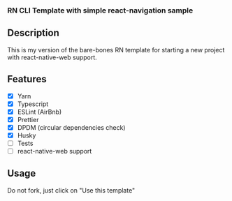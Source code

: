### RN CLI Template with simple react-navigation sample
## Description

This is my version of the bare-bones RN template for starting a new project with react-native-web support.

## Features

- [x] Yarn
- [x] Typescript
- [x] ESLint (AirBnb)
- [x] Prettier
- [x] DPDM (circular dependencies check)
- [x] Husky
- [ ] Tests
- [ ] react-native-web support

## Usage

Do not fork, just click on "Use this template"
